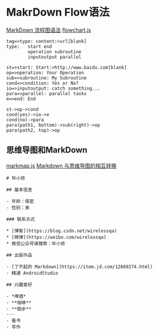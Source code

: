 # MakrDown Flow语法
[MarkDown 流程图语法](https://support.typora.io/Draw-Diagrams-With-Markdown/)
[flowchart.js](http://flowchart.js.org/)

```
tag=>type: content:>url[blank]
type: 	start end 
		operation subroutine  
		inputoutput	parallel

```
```flow
st=>start: Start:>http://www.baidu.com[blank]
op=>operation: Your Operation
sub=>subroutine: My Subroutine
cond=>condition: Yes or No?
io=>inputoutput: catch something...
para=>parallel: parallel tasks
e=>end: End

st->op->cond
cond(yes)->io->e
cond(no)->para
para(path1, bottom)->sub(right)->op
para(path2, top)->op
```



## 思维导图和MarkDown

[markmap.js](https://markmap.js.org/usage)
[Markdown 与思维导图的相互转换](https://blog.csdn.net/wirelessqa/article/details/105673201)

```markmap-lib
# 毕小烦

## 基本信息

- 年龄：保密
- 性别：男

### 联系方式

* [博客](https://blog.csdn.net/wirelessqa)
* [微博](https://weibo.com/wirelessqa)
* 微信公众号请搜索：毕小烦

## 出版作品

- [了不起的 Markdown](https://item.jd.com/12669274.html)
- 精通 AndroidStudio

## 兴趣爱好

- *啤酒*
- **咖啡**
- **跑步**
---
- 看书
- 写作
```



